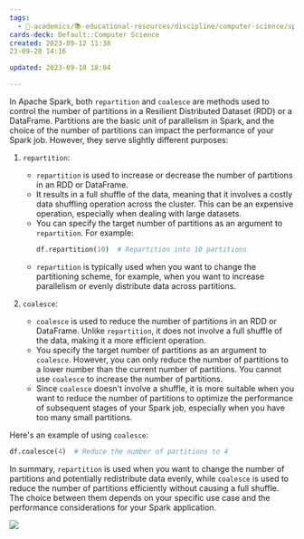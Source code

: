 ```yaml
---
tags:
  - 🔴-academics/📚-educational-resources/discipline/computer-science/spark
cards-deck: Default::Computer Science
created: 2023-09-12 11:38
23-09-28 14:16

updated: 2023-09-18 18:04

---
```


In Apache Spark, both `repartition` and `coalesce` are methods used to control the number of partitions in a Resilient Distributed Dataset (RDD) or a DataFrame. Partitions are the basic unit of parallelism in Spark, and the choice of the number of partitions can impact the performance of your Spark job. However, they serve slightly different purposes:

1. `repartition`:
   - `repartition` is used to increase or decrease the number of partitions in an RDD or DataFrame.
   - It results in a full shuffle of the data, meaning that it involves a costly data shuffling operation across the cluster. This can be an expensive operation, especially when dealing with large datasets.
   - You can specify the target number of partitions as an argument to `repartition`. For example:
     ```python
     df.repartition(10)  # Repartition into 10 partitions
     ```
   - `repartition` is typically used when you want to change the partitioning scheme, for example, when you want to increase parallelism or evenly distribute data across partitions.

2. `coalesce`:
   - `coalesce` is used to reduce the number of partitions in an RDD or DataFrame. Unlike `repartition`, it does not involve a full shuffle of the data, making it a more efficient operation.
   - You specify the target number of partitions as an argument to `coalesce`. However, you can only reduce the number of partitions to a lower number than the current number of partitions. You cannot use `coalesce` to increase the number of partitions.
   - Since `coalesce` doesn't involve a shuffle, it is more suitable when you want to reduce the number of partitions to optimize the performance of subsequent stages of your Spark job, especially when you have too many small partitions.

Here's an example of using `coalesce`:

```python
df.coalesce(4)  # Reduce the number of partitions to 4
```

In summary, `repartition` is used when you want to change the number of partitions and potentially redistribute data evenly, while `coalesce` is used to reduce the number of partitions efficiently without causing a full shuffle. The choice between them depends on your specific use case and the performance considerations for your Spark application.

![](the-vault/assets/images/Pasted%20image%2020230913161050.png)



